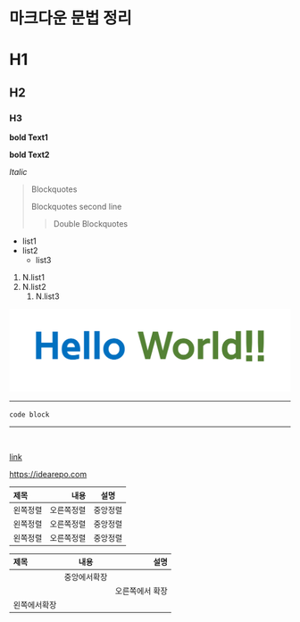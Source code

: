 # 마크다운 문법 정리

# H1
## H2
### H3

**bold Text1**

__bold Text2__

*Italic*

>Blockquotes
>
>Blockquotes second line
>
>>Double Blockquotes

- list1
- list2
    - list3

1. N.list1
2. N.list2
    1. N.list3

![hello world image](https://github.com/Odave0504/BlogPost/blob/main/blog/images/220228_hello-world.png?raw=true)

---

`code block`

---

<br>

[link](https://idearepo.com)

<https://idearepo.com>

|제목|내용|설명|
|:---|---:|:---:|
|왼쪽정렬|오른쪽정렬|중앙정렬|
|왼쪽정렬|오른쪽정렬|중앙정렬|
|왼쪽정렬|오른쪽정렬|중앙정렬|

|제목|내용|설명|
|:---|:---:|---:|
||중앙에서확장||
|||오른쪽에서 확장|
|왼쪽에서확장||

